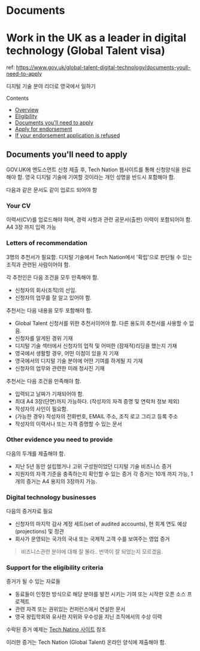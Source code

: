 # Documents
# Work in the UK as a leader in digital technology (Global Talent visa)
ref: https://www.gov.uk/global-talent-digital-technology/documents-youll-need-to-apply

디지털 기술 분야 리더로 영국에서 일하기

Contents
- [Overview](./overview)
- [Eligibility](./eligibility)
- [Documents you'll need to apply](./documents)
- [Apply for endorsement](./apply)
- [If your endorsement application is refused](./if_refused)

## Documents you'll need to apply

GOV.UK에 엔도스먼트 신청 제출 후, Tech Nation 웹사이트를 통해 신청양식을 완료해야 함. 
영국 디지털 기술에 기여할 것이라는 개인 성명을 반드시 포함해야 함.

다음과 같은 문서도 같이 업로드 되어야 함

### Your CV
이력서(CV)를 업로드해야 하며, 경력 사항과 관련 공문서(출판) 이력이 포함되어야 함.
A4 3장 까지 입력 가능


### Letters of recommendation
3명의 추천서가 필요함.
디지털 기술에서 Tech Nation에서 '확립'으로 판단될 수 있는 조직과 관련된 사람이어야 함.

각 추천인은 다음 조건을 모두 만족해야 함.
- 신청자의 회사(조직)의 선임.
- 신청자의 업무를 잘 알고 있어야 함.


추천서는 다음 내용을 모두 포함해야 함.
- Global Talent 신청서를 위한 추천서이어야 함. 다른 용도의 추천서를 사용할 수 없음.
- 신청자를 알게된 경위 기재
- 디지털 기술 섹터에서 신청자의 업적 및 어떠한 (잠재적)리딩을 했는지 기재
- 영국에서 생활할 경우, 어떤 이점이 있을 지 기재
- 영국에서의 디지털 기술 분야에 어떤 기여를 하게될 지 기재
- 신청자의 업무와 관련한 미래 청사진 기재


추천서는 다음 조건을 만족해야 함.
- 입력되고 날짜가 기재되어야 함.
- 최대 A4 3장(단면)까지 가능하다. (작성자의 자격 증명 및 연락처 정보 제외)
- 작성자의 사인이 필요함.
- (가능한 경우) 작성자의 전화번호, EMAIL 주소, 조직 로고 그리고 등록 주소
- 작성자의 이력서나 또는 자격 증명할 수 있는 문서


### Other evidence you need to provide
다음의 두개를 제출해야 함.
- 지난 5년 동안 설립했거나 고위 구성원이었던 디지털 기술 비즈니스 증거
- 지원자의 자격 기준을 충족하는지 확인할 수 있는 증거
각 증거는 10개 까지 가능, 1개의 증거는 A4 용지의 3장까지 가능.


### Digital technology businesses
다음의 증거자료 필요
- 신청자의 마지막 감사 계정 세트(set of audited accounts), 현 회계 연도 예상(projections) 및 정관
- 회사가 운영되는 국가의 국내 또는 국제적 고객 수를 보여주는 영업 증거
> 비즈니스관련 분야에 대해 잘 몰라.. 번역이 잘 되었는지 모르겠음.


### Support for the eligibility criteria
증거가 될 수 있는 자료들
- 동료들이 인정한 방식으로 해당 분야를 발전 시키는 기여 또는 시작한 오픈 소스 프로젝트  
- 관련 자격 또는 권위있는 컨퍼런스에서 연설한 문서
- 영국 왕립학회와 유사한 지위와 우수성을 지닌 조직에서의 수상 이력


수락된 증거 예제는 [Tech Natino 사이트](https://technation.io/visa-tech-nation-visa-guide/) 참조

이러한 증거는 Tech Nation (Global Talent) 온라인 양식에 제출해야 함.


